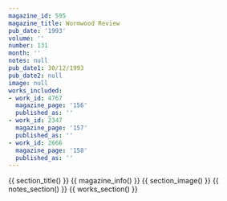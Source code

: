 ```yaml
---
magazine_id: 595
magazine_title: Wormwood Review
pub_date: '1993'
volume: ''
number: 131
month: ''
notes: null
pub_date1: 30/12/1993
pub_date2: null
image: null
works_included:
- work_id: 4767
  magazine_page: '156'
  published_as: ''
- work_id: 2347
  magazine_page: '157'
  published_as: ''
- work_id: 2666
  magazine_page: '158'
  published_as: ''
---
```


{{ section_title() }}
{{ magazine_info() }}
{{ section_image() }}
{{ notes_section() }}
{{ works_section() }}
